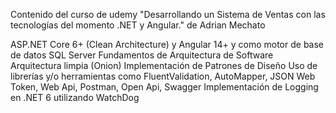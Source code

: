 Contenido del curso de udemy "Desarrollando un Sistema de Ventas con las tecnologías del momento .NET y Angular."  de Adrian Mechato

ASP.NET Core 6+ (Clean Architecture) y Angular 14+ y como motor de base de datos SQL Server
Fundamentos de Arquitectura de Software
Arquitectura limpia (Onion)
Implementación de Patrones de Diseño
Uso de librerías y/o herramientas como FluentValidation, AutoMapper, JSON Web Token, Web Api, Postman, Open Api, Swagger
Implementación de Logging en .NET 6 utilizando WatchDog
